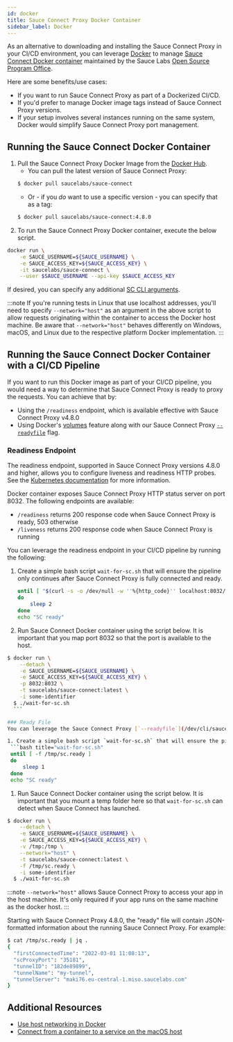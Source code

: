 ```yaml
---
id: docker
title: Sauce Connect Proxy Docker Container
sidebar_label: Docker
---
```



As an alternative to downloading and installing the Sauce Connect Proxy in your CI/CD environment, you can leverage [Docker](https://www.docker.com/) to manage [Sauce Connect Docker container](https://github.com/saucelabs/sauce-connect-docker) maintained by the Sauce Labs [Open Source Program Office](https://opensource.saucelabs.com/).

Here are some benefits/use cases:
* If you want to run Sauce Connect Proxy as part of a Dockerized CI/CD.
* If you'd prefer to manage Docker image tags instead of Sauce Connect Proxy versions.
* If your setup involves several instances running on the same system, Docker would simplify Sauce Connect Proxy port management.

## Running the Sauce Connect Docker Container

1. Pull the Sauce Connect Proxy Docker Image from the [Docker Hub](https://hub.docker.com/r/saucelabs/sauce-connect).
   * You can pull the latest version of Sauce Connect Proxy:
   ```bash
   $ docker pull saucelabs/sauce-connect
   ```
   * Or - if you _do_ want to use a specific version - you can specify that as a tag:
   ```bash
   $ docker pull saucelabs/sauce-connect:4.8.0
   ```
2. To run the Sauce Connect Proxy Docker container, execute the below script.
  ```bash
  docker run \
      -e SAUCE_USERNAME=${SAUCE_USERNAME} \
      -e SAUCE_ACCESS_KEY=${SAUCE_ACCESS_KEY} \
      -it saucelabs/sauce-connect \
      --user $SAUCE_USERNAME --api-key $SAUCE_ACCESS_KEY
  ```

If desired, you can specify any additional [SC CLI arguments](/dev/cli/sauce-connect-proxy/).

:::note
If you're running tests in Linux that use localhost addresses, you'll need to specify `--network="host"` as an argument in the above script to allow requests originating within the container to access the Docker host machine.
Be aware that `--network="host"` behaves differently on Windows, macOS, and Linux due to the respective platform Docker implementation.
:::

## Running the Sauce Connect Docker Container with a CI/CD Pipeline
If you want to run this Docker image as part of your CI/CD pipeline, you would need a way to determine that Sauce Connect Proxy is ready to proxy the requests. You can achieve that by:
- Using the `/readiness` endpoint, which is available effective with Sauce Connect Proxy v4.8.0
- Using Docker's [volumes](https://docs.docker.com/storage/volumes/) feature along with our Sauce Connect Proxy [`--readyfile`](/dev/cli/sauce-connect-proxy/#--readyfile) flag.

### Readiness Endpoint
The readiness endpoint, supported in Sauce Connect Proxy versions 4.8.0 and higher, allows you to configure liveness and readiness HTTP probes. See the [Kubernetes documentation](https://kubernetes.io/docs/tasks/configure-pod-container/configure-liveness-readiness-startup-probes/) for more information.

Docker container exposes Sauce Connect Proxy HTTP status server on port 8032. The following endpoints are available:
* `/readiness` returns 200 response code when Sauce Connect Proxy is ready, 503 otherwise
* `/liveness` returns 200 response code when Sauce Connect Proxy is running

You can leverage the readiness endpoint in your CI/CD pipeline by running the following:

1. Create a simple bash script `wait-for-sc.sh` that will ensure the pipeline only continues after Sauce Connect Proxy is fully connected and ready.
   ```bash title="wait-for-sc.sh"
   until [ "$(curl -s -o /dev/null -w ''%{http_code}'' localhost:8032/readiness)" == "200" ]
   do
       sleep 2
   done
   echo "SC ready"
   ```
1. Run Sauce Connect Docker container using the script below. It is important that you map port 8032 so that the port is available to the host.
  ```bash
  $ docker run \
      --detach \
      -e SAUCE_USERNAME=${SAUCE_USERNAME} \
      -e SAUCE_ACCESS_KEY=${SAUCE_ACCESS_KEY} \
      -p 8032:8032 \
      -t saucelabs/sauce-connect:latest \
      -i some-identifier
    $ ./wait-for-sc.sh
    ```

### Ready File
You can leverage the Sauce Connect Proxy [`--readyfile`](/dev/cli/sauce-connect-proxy/#--readyfile) flag to specify a file that will be created (or updated) when the proxy is ready.

1. Create a simple bash script `wait-for-sc.sh` that will ensure the pipeline only continues after Sauce Connect Proxy is fully connected and ready.
   ```bash title="wait-for-sc.sh"
   until [ -f /tmp/sc.ready ]
   do
       sleep 1
   done
   echo "SC ready"
   ```
1. Run Sauce Connect Docker container using the script below. It is important that you mount a temp folder here so that `wait-for-sc.sh` can detect when Sauce Connect has launched.
  ```bash
  $ docker run \
      --detach \
      -e SAUCE_USERNAME=${SAUCE_USERNAME} \
      -e SAUCE_ACCESS_KEY=${SAUCE_ACCESS_KEY} \
      -v /tmp:/tmp \
      --network="host" \
      -t saucelabs/sauce-connect:latest \
      -f /tmp/sc.ready \
      -i some-identifier
    $ ./wait-for-sc.sh
  ```
:::note
`--network="host"` allows Sauce Connect Proxy to access your app in the host machine. It's only required if your app runs on the same machine as the docker host.
:::

Starting with Sauce Connect Proxy 4.8.0, the "ready" file will contain JSON-formatted information about the running Sauce Connect Proxy. For example:

```bash
$ cat /tmp/sc.ready | jq .
{
  "firstConnectedTime": "2022-03-01 11:08:13",
  "scProxyPort": "35181",
  "tunnelID": "182de89899",
  "tunnelName": "my-tunnel",
  "tunnelServer": "maki76.eu-central-1.miso.saucelabs.com"
}
```

## Additional Resources

* [Use host networking in Docker](https://docs.docker.com/network/host/)
* [Connect from a container to a service on the macOS host](https://docs.docker.com/desktop/mac/networking/#use-cases-and-workarounds)
